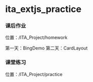 # ita_extjs_practice

### 课后作业  
位置：/ITA_Project/homework

第一天：BingDemo
第二天：CardLayout

### 课堂练习   
位置：/ITA_Project/practice
